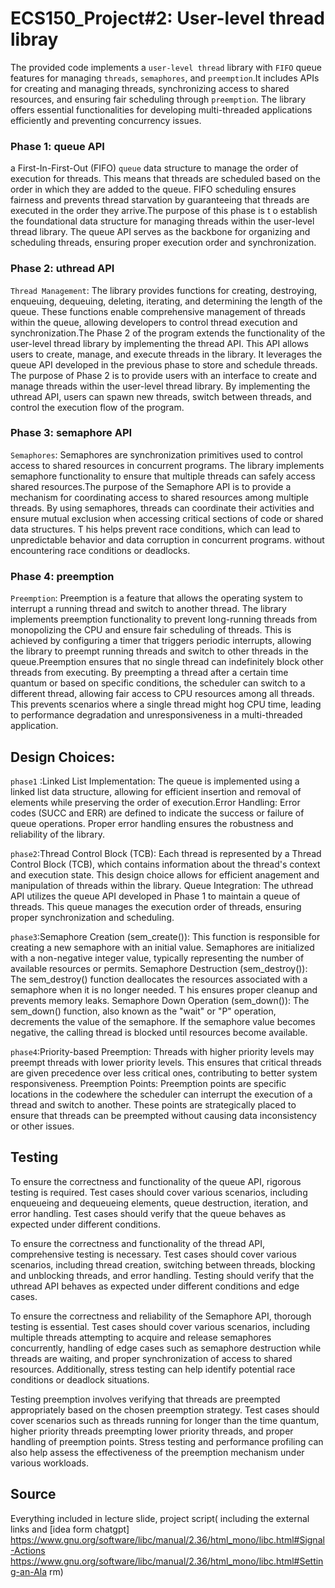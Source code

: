 # ECS150_Project#2: User-level thread libray
The provided code implements a `user-level thread` 
library with `FIFO`  queue features for managing 
`threads`, `semaphores`, and `preemption`.It 
includes APIs for creating and managing 
threads, synchronizing access to shared resources, 
and ensuring fair scheduling through `preemption`. 
The library offers essential functionalities for 
developing multi-threaded applications efficiently 
and preventing concurrency issues.
### Phase 1: queue API
a First-In-First-Out (FIFO) `queue` data structure 
to manage the order of execution for 
threads. This means that threads are scheduled based 
on the order in which they are added to the queue.
FIFO scheduling ensures fairness and prevents thread 
starvation by guaranteeing that threads are executed
in the order they arrive.The purpose of this phase is t
o establish the foundational data structure for managing 
threads within the user-level thread library. The queue API 
serves as the backbone for organizing and scheduling threads, 
ensuring proper execution order and synchronization.

### Phase 2: uthread API
`Thread Management`: The library provides functions for
creating, destroying, enqueuing, dequeuing, deleting, 
iterating, and determining the length of the queue. 
These functions enable comprehensive management 
of threads within the queue, allowing developers to 
control thread execution and synchronization.The Phase
2 of the program extends the functionality of the 
user-level thread library by implementing the thread API.
This API allows users to create, manage, and execute threads 
in the library. It leverages the queue API developed in the 
previous phase to store and schedule threads.
The purpose of Phase 2 is to provide users with an interface 
to create and manage threads within the user-level thread library. 
By implementing the uthread API, users can spawn new threads, 
switch between threads, and control the execution flow of the program.

### Phase 3: semaphore API
`Semaphores`: Semaphores are synchronization primitives
used to control access to shared resources in 
concurrent programs. The library implements semaphore 
functionality to ensure that multiple threads can 
safely access shared resources.The purpose of the Semaphore 
API is to provide a mechanism for coordinating access to shared 
resources among multiple threads. By using semaphores, threads 
can coordinate their activities and ensure mutual exclusion when 
accessing critical sections of code or shared data structures. T
his helps prevent race conditions, which can lead to unpredictable 
behavior and data corruption in concurrent programs.
without encountering race conditions or deadlocks.

### Phase 4: preemption
`Preemption`: Preemption is a feature that allows the 
operating system to interrupt a running thread and 
switch to another thread. The library 
implements preemption functionality to prevent long-running
threads from monopolizing the CPU and ensure 
fair scheduling of threads. This is achieved by configuring 
a timer that triggers periodic interrupts, 
allowing the library to preempt running threads and switch to other 
threads in the queue.Preemption ensures that no single thread can 
indefinitely block other threads from executing. By preempting a 
thread after a certain time quantum or based on specific conditions, 
the scheduler can switch to a different thread, allowing fair access to 
CPU resources among all threads. This prevents scenarios where a single 
thread might hog CPU time, leading to performance degradation and 
unresponsiveness in a multi-threaded application.
## Design Choices:
`phase1` :Linked List Implementation: The queue is implemented 
using a linked list data structure, allowing for
efficient insertion and removal 
of elements while preserving the order of 
execution.Error Handling: Error codes (SUCC and ERR) 
are defined to indicate the success or failure of 
queue operations. Proper error handling 
ensures the robustness and reliability of the library.

`phase2`:Thread Control Block (TCB): Each thread is 
represented by a Thread Control Block (TCB), which 
contains information about the thread's context and 
execution state. This design choice allows for efficient 
anagement and manipulation of threads within the library.
Queue Integration: The uthread API utilizes the queue 
API developed in Phase 1 to maintain a queue of threads. 
This queue manages the execution order of threads, 
ensuring proper synchronization 
and scheduling.

`phase3`:Semaphore Creation (sem_create()): This function 
is responsible for creating a new semaphore
with an initial value. Semaphores are initialized with a 
non-negative integer value, typically representing
the number of available resources or permits.
Semaphore Destruction (sem_destroy()): 
The sem_destroy() function deallocates 
the resources associated with a semaphore when 
it is no longer needed. T
his ensures proper cleanup and prevents memory leaks.
Semaphore Down Operation (sem_down()): The sem_down() 
function, also known as the "wait" or "P" operation, 
decrements the value of the semaphore. 
If the semaphore value becomes negative, the calling thread is blocked 
until resources become available.

`phase4`:Priority-based Preemption: Threads with 
higher priority levels may preempt threads with lower
priority levels. This ensures that critical 
threads are given precedence over less critical ones, 
contributing to better system responsiveness.
Preemption Points: Preemption points are specific 
locations in the codewhere the scheduler can interrupt
the execution of a thread and switch to another. 
These points are strategically placed to ensure that threads 
can be preempted without causing data inconsistency or other issues.

## Testing
To ensure the correctness and functionality of the queue 
API, rigorous testing is required. Test cases should 
cover various scenarios, including enqueueing and 
dequeueing elements, queue destruction, iteration, and error 
handling. Test cases should verify that the queue
behaves as expected under different 
conditions.

To ensure the correctness and functionality of the thread API,
comprehensive testing is necessary. Test cases should cover various 
scenarios, including thread creation, switching between threads, blocking
and unblocking threads, and error handling. Testing should verify that the 
uthread API behaves as expected under different conditions and edge cases.

To ensure the correctness and reliability of the Semaphore API, 
thorough testing is essential. Test cases should cover 
various scenarios, including multiple threads attempting 
to acquire and release semaphores concurrently, handling of edge 
cases such as semaphore destruction while threads are waiting, 
and proper synchronization of access to shared resources. Additionally,
stress testing can help identify potential race conditions or deadlock 
situations.

Testing preemption involves verifying that threads are preempted 
appropriately based on the chosen preemption strategy. Test cases 
should cover scenarios such as threads running for longer than the 
time quantum, higher priority threads preempting lower priority threads, 
and proper handling of preemption points. Stress testing and performance
profiling can also help assess the effectiveness of the preemption mechanism
under various workloads.


## Source
Everything included in lecture slide, project script(
        including the external links and [idea form chatgpt]
https://www.gnu.org/software/libc/manual/2.36/html_mono/libc.html#Signal-Actions
https://www.gnu.org/software/libc/manual/2.36/html_mono/libc.html#Setting-an-Ala
rm)

